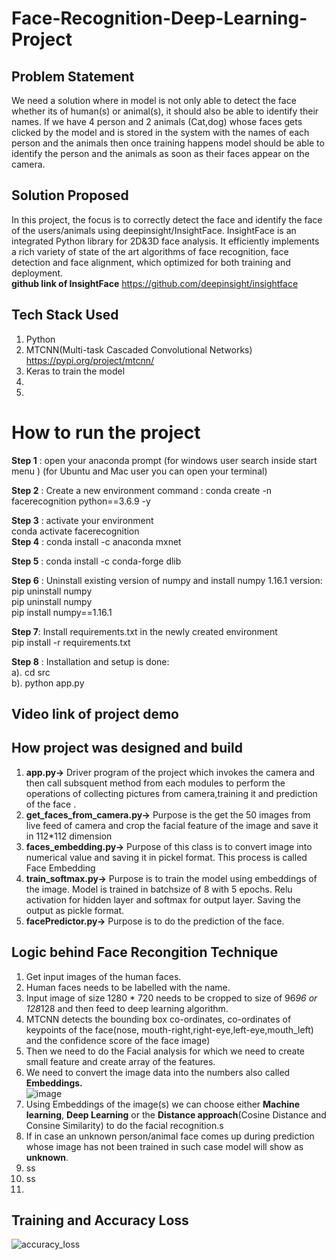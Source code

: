 
# Face-Recognition-Deep-Learning-Project

## Problem Statement

We need a solution where in model is not only able to detect the face whether its of human(s) or animal(s), it should also be able to identify their names.
If we have 4 person and 2 animals (Cat,dog) whose faces gets clicked by the model and is stored in the system with the names of each person and the animals then once training happens model should be able to identify the person and the animals
as soon as their faces appear on the camera.


## Solution Proposed

In this project, the focus is to correctly detect the face and identify the face of the users/animals using deepinsight/InsightFace.
InsightFace is an integrated Python library for 2D&3D face analysis. It efficiently implements a rich variety of state of the art algorithms of face recognition, face detection and face alignment, which optimized for both training and deployment. </br>
**github link of InsightFace** https://github.com/deepinsight/insightface

## Tech Stack Used
1. Python </br>
2. MTCNN(Multi-task Cascaded Convolutional Networks)  https://pypi.org/project/mtcnn/
3. Keras to train the model </br>
5.
6.




# How to run the project
**Step 1** : open your anaconda prompt (for windows user search inside start menu )
                                   (for Ubuntu and Mac user you can open your terminal)

**Step 2** : Create a new environment
                command : conda create -n facerecognition python==3.6.9 -y </br>
                
**Step 3** : activate your environment  </br>
                conda activate facerecognition  </br>
**Step 4** : conda install -c anaconda mxnet </br>

**Step 5** : conda install -c conda-forge dlib </br>

**Step 6** : Uninstall existing version of numpy and install numpy 1.16.1 version: </br>
        pip uninstall numpy </br>
        pip uninstall numpy </br>
        pip install numpy==1.16.1 </br>

**Step 7**:  Install requirements.txt in the newly created environment</br>
         pip install -r requirements.txt</br>

**Step 8** : Installation and setup is done:</br>
         a).  cd src</br>
         b). python app.py</br>


## Video link of project demo


## How project was designed and build
1. **app.py->** Driver program of the project which invokes the camera and then call subsquent method from each modules to perform the operations of collecting pictures from camera,training it and prediction of the face . </br>
2. **get_faces_from_camera.py->** Purpose is the get the 50 images from live feed of camera and crop the facial feature of the image and save it in 112*112 dimension </br> 
3. **faces_embedding.py->** Purpose of this class is to convert image into numerical value and saving it in pickel format. This process is called Face Embedding </br>
4. **train_softmax.py->** Purpose is to train the model using embeddings of the image. Model is trained in batchsize of 8 with 5 epochs. Relu activation for hidden layer and softmax for output layer. Saving the output as pickle format.</br>
5. **facePredictor.py->** Purpose is to do the prediction of the face. </br>



## Logic behind Face Recongition Technique
1. Get input images of the human faces. </br>
2. Human faces needs to be labelled with the name. </br>
3. Input image of size 1280 * 720 needs to be cropped to size of 96*96 or 128*128 and then feed to deep learning algorithm.
4. MTCNN detects the bounding box co-ordinates, co-ordinates of keypoints of the face(nose, mouth-right,right-eye,left-eye,mouth_left) and the confidence score of the face image)
5. Then we need to do the Facial analysis for which we need to create small feature and create array of the features.
6. We need to convert the image data into the numbers also called **Embeddings.** </br> ![image](https://github.com/ravi0dubey/Face-Recognition-Deep-Learning-Project/assets/38419795/3b1032e8-b053-46a4-9d4a-028a40ed705c) </br>
7. Using Embeddings of the image(s) we can choose either **Machine learning**, **Deep Learning** or the **Distance approach**(Cosine Distance and Consine Similarity) to do the facial recognition.s </br>
8. If in case an unknown person/animal face comes up during prediction whose image has not been trained in such case model will show as **unknown**. </br>
9. ss
10. ss
11. 


## Training and Accuracy Loss
![accuracy_loss](https://github.com/ravi0dubey/Face-Recognition-Deep-Learning-Project/assets/38419795/fd1a5d61-6e4f-4930-bfce-3d60c8aa91ba)



